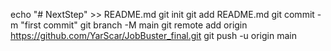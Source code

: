 echo "# NextStep" >> README.md
git init
git add README.md
git commit -m "first commit"
git branch -M main
git remote add origin https://github.com/YarScar/JobBuster_final.git
git push -u origin main
